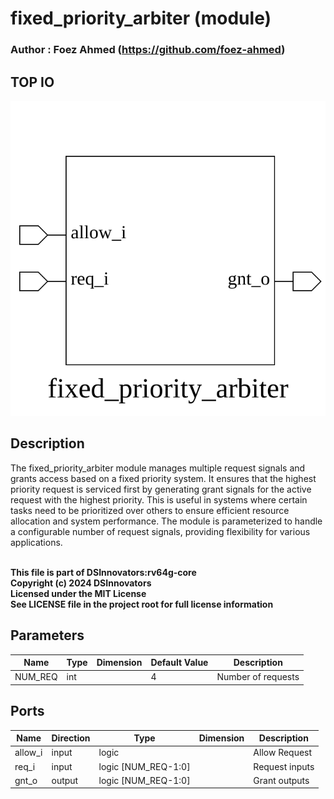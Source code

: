 # fixed_priority_arbiter (module)

### Author : Foez Ahmed (https://github.com/foez-ahmed)

## TOP IO
<img src="./fixed_priority_arbiter_top.svg">

## Description

The fixed_priority_arbiter module manages multiple request signals and grants access based on a
fixed priority system. It ensures that the highest priority request is serviced first by generating
grant signals for the active request with the highest priority. This is useful in systems where
certain tasks need to be prioritized over others to ensure efficient resource allocation and system
performance. The module is parameterized to handle a configurable number of request signals,
providing flexibility for various applications.

<br>**This file is part of DSInnovators:rv64g-core**
<br>**Copyright (c) 2024 DSInnovators**
<br>**Licensed under the MIT License**
<br>**See LICENSE file in the project root for full license information**

## Parameters
|Name|Type|Dimension|Default Value|Description|
|-|-|-|-|-|
|NUM_REQ|int||4|Number of requests|

## Ports
|Name|Direction|Type|Dimension|Description|
|-|-|-|-|-|
|allow_i|input|logic||Allow Request|
|req_i|input|logic [NUM_REQ-1:0]||Request inputs|
|gnt_o|output|logic [NUM_REQ-1:0]||Grant outputs|
